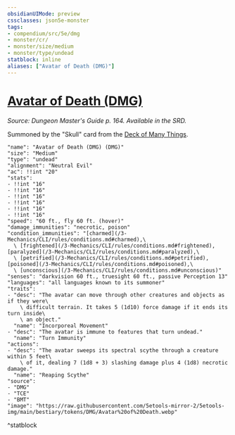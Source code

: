 ```yaml
---
obsidianUIMode: preview
cssclasses: json5e-monster
tags:
- compendium/src/5e/dmg
- monster/cr/
- monster/size/medium
- monster/type/undead
statblock: inline
aliases: ["Avatar of Death (DMG)"]
---
```

# [Avatar of Death (DMG)](3-Mechanics\CLI\bestiary\undead/avatar-of-death-dmg.md)
*Source: Dungeon Master's Guide p. 164. Available in the SRD.*  

Summoned by the "Skull" card from the [Deck of Many Things](/3-Mechanics/CLI/items/deck-of-many-things.md).

```statblock
"name": "Avatar of Death (DMG) (DMG)"
"size": "Medium"
"type": "undead"
"alignment": "Neutral Evil"
"ac": !!int "20"
"stats":
- !!int "16"
- !!int "16"
- !!int "16"
- !!int "16"
- !!int "16"
- !!int "16"
"speed": "60 ft., fly 60 ft. (hover)"
"damage_immunities": "necrotic, poison"
"condition_immunities": "[charmed](/3-Mechanics/CLI/rules/conditions.md#charmed),\
  \ [frightened](/3-Mechanics/CLI/rules/conditions.md#frightened), [paralyzed](/3-Mechanics/CLI/rules/conditions.md#paralyzed),\
  \ [petrified](/3-Mechanics/CLI/rules/conditions.md#petrified), [poisoned](/3-Mechanics/CLI/rules/conditions.md#poisoned),\
  \ [unconscious](/3-Mechanics/CLI/rules/conditions.md#unconscious)"
"senses": "darkvision 60 ft., truesight 60 ft., passive Perception 13"
"languages": "all languages known to its summoner"
"traits":
- "desc": "The avatar can move through other creatures and objects as if they were\
    \ difficult terrain. It takes 5 (1d10) force damage if it ends its turn inside\
    \ an object."
  "name": "Incorporeal Movement"
- "desc": "The avatar is immune to features that turn undead."
  "name": "Turn Immunity"
"actions":
- "desc": "The avatar sweeps its spectral scythe through a creature within 5 feet\
    \ of it, dealing 7 (1d8 + 3) slashing damage plus 4 (1d8) necrotic damage."
  "name": "Reaping Scythe"
"source":
- "DMG"
- "TCE"
- "BMT"
"image": "https://raw.githubusercontent.com/5etools-mirror-2/5etools-img/main/bestiary/tokens/DMG/Avatar%20of%20Death.webp"
```
^statblock